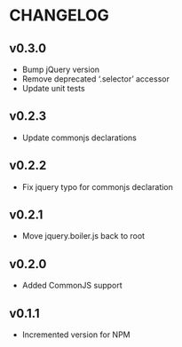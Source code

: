 # CHANGELOG

## v0.3.0

- Bump jQuery version
- Remove deprecated ‘.selector’ accessor
- Update unit tests

## v0.2.3

  - Update commonjs declarations

## v0.2.2

  - Fix jquery typo for commonjs declaration

## v0.2.1

  - Move jquery.boiler.js back to root

## v0.2.0

  - Added CommonJS support

## v0.1.1

  - Incremented version for NPM
